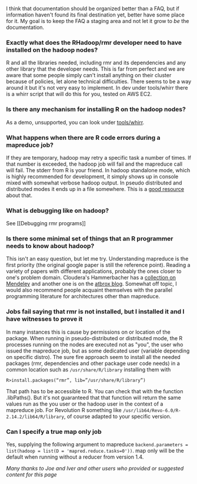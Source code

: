 I think that documentation should be organized better than a FAQ, but if information haven't found its final destination yet, better have some place for it. My goal is to keep the FAQ a staging area and not let it grow to *be* the documentation.

### Exactly what does the RHadoop/rmr developer need to have installed on the hadoop nodes?
R and  all the libraries needed, including rmr and its dependencies and any other library that the developer needs. This is far from perfect and we are aware that some people simply can't install anything on their cluster because of policies, let alone technical difficulties. There seems to be a way around it but it's not very easy to implement. In dev under tools/whirr there is a whirr script that will do this for you, tested on AWS EC2.

### Is there any mechanism for installing R on the hadoop nodes?
As a demo, unsupported, you can look under [tools/whirr](https://github.com/RevolutionAnalytics/RHadoop/tree/master/rmr/pkg/tools/whirr). 
 
### What happens when there are R code errors during a mapreduce job?

If they are temporary, hadoop may retry a specific task a number of times. If that number is exceeded, the hadoop job will fail and the mapreduce call will fail. The stderr from R is your friend. In hadoop standalone mode, which is highly recommended for development, it simply shows up in console mixed with somewhat verbose hadoop output. In pseudo distributed and distributed modes it ends up in a file somewhere. This is a [good resource](http://www.cloudera.com/blog/2009/09/apache-hadoop-log-files-where-to-find-them-in-cdh-and-what-info-they-contain/) about that.

### What is debugging like on hadoop?

See [[Debugging rmr programs]]
 
### Is there some minimal set of things that an R programmer needs to know about hadoop?

This isn't an easy question, but let me try. Understanding mapreduce is the first priority (the original google paper is still the reference point). Reading a variety of papers with different applications, probably the ones closer to one's problem domain. Cloudera's Hammerbacher has a [collection on Mendeley](http://www.mendeley.com/groups/1058401/mapreduce-applications/) and another one is on the [atbrox blog](http://atbrox.com/2011/11/09/mapreduce-hadoop-algorithms-in-academic-papers-5th-update-%E2%80%93-nov-2011/). Somewhat off topic, I would also recommend people acquaint themselves with the parallel programming literature for architectures other than mapreduce.

### Jobs fail saying that rmr is not installed, but I installed it and I have witnesses to prove it

In many instances this is cause by permissions on or location of the package. When running in pseudo-distributed or distributed mode, the R processes running on the nodes are executed not as "you", the user who issued the mapreduce job, but as some dedicated user (variable depending on specific distro). The sure fire approach seem to install all the needed packages (rmr, dependencies and other package user code needs) in a common location such as `/usr/share/R/library` installing them with 

```
R>install.packages(“rmr”, lib=”/usr/share/R/library”)
```

That path has to be accessible to R. You can check that with the function .libPaths(). But it's not guaranteed that that function will return the same values run as the you user or the hadoop user in the context of a mapreduce job. For Revolution R something like  `/usr/lib64/Revo-6.0/R-2.14.2/lib64/R/library`, of course adapted to your specific version.

### Can I specify a true map only job

Yes, supplying the following argument to mapreduce `backend.parameters = list(hadoop = list(D = 'mapred.reduce.tasks=0'))`. map only will be the default when running without a reducer from version 1.4.


*Many thanks to Joe and Iver and other users who provided or suggested content for this page*